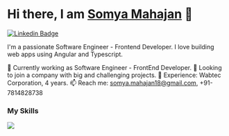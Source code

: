 # Hi there, I am <a href="https://somyamahajan.vercel.app/#contact" target="_blank">Somya Mahajan</a> 👋

[![Linkedin Badge](https://img.shields.io/badge/-LinkedIn-0e76a8?style=flat-square&logo=Linkedin&logoColor=white)](https://www.linkedin.com/in/somya-mahajan-84b66916a/)

I'm a passionate Software Engineer - Frontend Developer. I love building web apps using Angular and Typescript.

🌱 Currently working as Software Engineer - FrontEnd Developer.
👯 Looking to join a company with big and challenging projects.
💼 Experience: Wabtec Corporation, 4 years.
📫 Reach me: somya.mahajan18@gmail.com, +91-7814828738

<h3>My Skills</h3>

<p align="left">
  <a href="https://skillicons.dev">
    <img src="https://skillicons.dev/icons?i=git,angular,java,spring,postgresql,nodejs,tailwind,firebase,react,figma,js,mysql" />
  </a>
</p>

